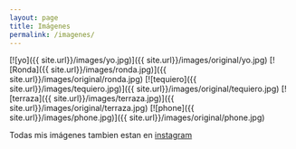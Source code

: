 ```yaml
---
layout: page
title: Imágenes
permalink: /imagenes/
---
```



[![yo]({{ site.url}}/images/yo.jpg)]({{ site.url}}/images/original/yo.jpg)
[![Ronda]({{ site.url}}/images/ronda.jpg)]({{ site.url}}/images/original/ronda.jpg)
[![tequiero]({{ site.url}}/images/tequiero.jpg)]({{ site.url}}/images/original/tequiero.jpg)
[![terraza]({{ site.url}}/images/terraza.jpg)]({{ site.url}}/images/original/terraza.jpg)
[![phone]({{ site.url}}/images/phone.jpg)]({{ site.url}}/images/original/phone.jpg)

Todas mis imágenes tambien estan en [instagram](https://instagram.com/romeromadejon/)

